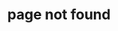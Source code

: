 ---
layout: 'layouts/page.njk'
excludeFromSitemap: true
permalink: 404/index.html
maxwidth: md
title: page not found
metatitle: 404
lead: 
norm: this is a 404 page — this page cannot be found
prelink:
nextlink:
nexttext: 
postsHeading: Latest posts
archiveButtonText: See all posts
socialImage: ''
---